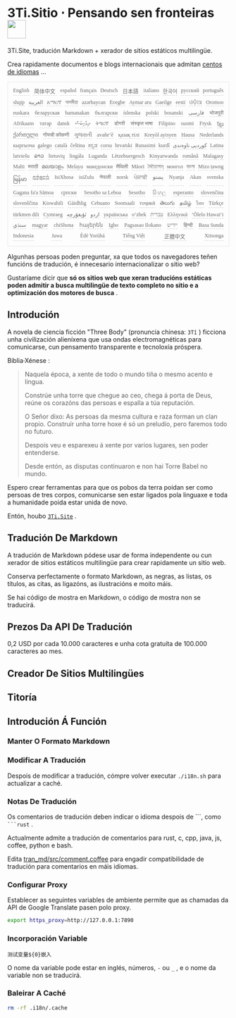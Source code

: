 <h1 style="justify-content:space-between">3Ti.Sitio ⋅ Pensando sen fronteiras<img src="//i-01.eu.org/3Ti/logo.svg" style="user-select:none;margin-top:-1px;width:42px"></h1>

3Ti.Site, tradución Markdown + xerador de sitios estáticos multilingüe.

Crea rapidamente documentos e blogs internacionais que admitan [centos de idiomas](https://github.com/i18n-site/node/blob/main/lang/src/index.js) ...

<pre class="langli" style="display:flex;flex-wrap:wrap;background:transparent;border:1px solid #eee;font-size:12px;box-shadow:0 0 3px inset #eee;padding:12px 5px 4px 12px;justify-content:space-between;"><style>pre.langli i{font-weight:300;font-family:s;margin-right:7px;margin-bottom:8px;font-style:normal;color:#666;border-bottom:1px dashed #ccc;}</style><i>English</i><i> 简体中文 </i><i>español</i><i>français</i><i>Deutsch</i><i> 日本語 </i><i>italiano</i><i>한국어</i><i>русский</i><i>português</i><i>shqip</i><i>‫العربية‬</i><i>አማርኛ</i><i>অসমীয়া</i><i>azərbaycan</i><i>Eʋegbe</i><i>Aymar aru</i><i>Gaeilge</i><i>eesti</i><i>ଓଡ଼ିଆ</i><i>Oromoo</i><i>euskara</i><i>беларуская</i><i>bamanakan</i><i>български</i><i>íslenska</i><i>polski</i><i>bosanski</i><i>‫فارسی‬</i><i>भोजपुरी</i><i>Afrikaans</i><i>татар</i><i>dansk</i><i>‫ދިވެހިބަސް‬</i><i>ትግርኛ</i><i>डोगरी</i><i>संस्कृत भाषा</i><i>Filipino</i><i>suomi</i><i>Frysk</i><i>ខ្មែរ</i><i>ქართული</i><i>गोंयची कोंकणी</i><i>ગુજરાતી</i><i>avañe’ẽ</i><i>қазақ тілі</i><i>Kreyòl ayisyen</i><i>Hausa</i><i>Nederlands</i><i>кыргызча</i><i>galego</i><i>català</i><i>čeština</i><i>ಕನ್ನಡ</i><i>corsu</i><i>hrvatski</i><i>Runasimi</i><i>kurdî</i><i>‫کوردیی ناوەندی‬</i><i>Latina</i><i>latviešu</i><i>ລາວ</i><i>lietuvių</i><i>lingála</i><i>Luganda</i><i>Lëtzebuergesch</i><i>Kinyarwanda</i><i>română</i><i>Malagasy</i><i>Malti</i><i>मराठी</i><i>മലയാളം</i><i>Melayu</i><i>македонски</i><i>मैथिली</i><i>Māori</i><i>মৈতৈলোন্</i><i>монгол</i><i>বাংলা</i><i>Mizo ṭawng</i><i>မြန်မာ</i><i>𞄀𞄄𞄰𞄩𞄍𞄜𞄰</i><i>IsiXhosa</i><i>isiZulu</i><i>नेपाली</i><i>norsk</i><i>ਪੰਜਾਬੀ</i><i>‫پښتو‬</i><i>Nyanja</i><i>Akan</i><i>svenska</i><i>Gagana fa'a Sāmoa</i><i>српски</i><i>Sesotho sa Leboa</i><i>Sesotho</i><i>සිංහල</i><i>esperanto</i><i>slovenčina</i><i>slovenščina</i><i>Kiswahili</i><i>Gàidhlig</i><i>Cebuano</i><i>Soomaali</i><i>тоҷикӣ</i><i>తెలుగు</i><i>தமிழ்</i><i>ไทย</i><i>Türkçe</i><i>türkmen dili</i><i>Cymraeg</i><i>‫ئۇيغۇرچە‬</i><i>‫اردو‬</i><i>українська</i><i>o‘zbek</i><i>‫עברית‬</i><i>Ελληνικά</i><i>ʻŌlelo Hawaiʻi</i><i>‫سنڌي‬</i><i>magyar</i><i>chiShona</i><i>հայերեն</i><i>Igbo</i><i>Pagsasao Ilokano</i><i>‫ייִדיש‬</i><i>हिन्दी</i><i>Basa Sunda</i><i>Indonesia</i><i>Jawa</i><i>Èdè Yorùbá</i><i>Tiếng Việt</i><i> 正體中文 </i><i>Xitsonga</i></pre>

Algunhas persoas poden preguntar, xa que todos os navegadores teñen funcións de tradución, é innecesario internacionalizar o sitio web?

Gustaríame dicir que **só os sitios web que xeran traducións estáticas poden admitir a busca multilingüe de texto completo no sitio e a optimización dos motores de busca** .

## Introdución

A novela de ciencia ficción &quot;Three Body&quot; (pronuncia chinesa: `3Tǐ` ) ficciona unha civilización alieníxena que usa ondas electromagnéticas para comunicarse, cun pensamento transparente e tecnoloxía próspera.

Biblia·Xénese :

> Naquela época, a xente de todo o mundo tiña o mesmo acento e lingua.
>
> Constrúe unha torre que chegue ao ceo, chega á porta de Deus, reúne os corazóns das persoas e espalla a túa reputación.
>
> O Señor dixo: As persoas da mesma cultura e raza forman un clan propio. Construír unha torre hoxe é só un preludio, pero faremos todo no futuro.
>
> Despois veu e esparexeu á xente por varios lugares, sen poder entenderse.
>
> Desde entón, as disputas continuaron e non hai Torre Babel no mundo.

Espero crear ferramentas para que os pobos da terra poidan ser como persoas de tres corpos, comunicarse sen estar ligados pola linguaxe e toda a humanidade poida estar unida de novo.

Entón, houbo [`3Ti.Site`](//3Ti.Site) .

## Tradución De Markdown

A tradución de Markdown pódese usar de forma independente ou cun xerador de sitios estáticos multilingüe para crear rapidamente un sitio web.

Conserva perfectamente o formato Markdown, as negras, as listas, os títulos, as citas, as ligazóns, as ilustracións e moito máis.

Se hai código de mostra en Markdown, o código de mostra non se traducirá.

## Prezos Da API De Tradución

0,2 USD por cada 10.000 caracteres e unha cota gratuíta de 100.000 caracteres ao mes.

## Creador De Sitios Multilingües

## Titoría

## Introdución Á Función

### Manter O Formato Markdown

### Modificar A Tradución

Despois de modificar a tradución, cómpre volver executar `./i18n.sh` para actualizar a caché.

### Notas De Tradución

Os comentarios de tradución deben indicar o idioma despois de \```, como ` ```rust` .

Actualmente admite a tradución de comentarios para rust, c, cpp, java, js, coffee, python e bash.

Edita [tran_md/src/comment.coffee](https://github.com/i18n-site/node/blob/main/tran_md/src/comment.coffee) para engadir compatibilidade de tradución para comentarios en máis idiomas.

### Configurar Proxy

Establecer as seguintes variables de ambiente permite que as chamadas da API de Google Translate pasen polo proxy.

```bash
export https_proxy=http://127.0.0.1:7890
```

### Incorporación Variable

```
测试变量${0}嵌入
```

O nome da variable pode estar en inglés, números, `-` ou `_` , e o nome da variable non se traducirá.

### Baleirar A Caché

```bash
rm -rf .i18n/.cache
```
